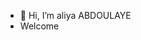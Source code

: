 - 👋 Hi, I’m aliya ABDOULAYE
- Welcome

<!---
aliyaabdoulaye/aliyaabdoulaye is a ✨ special ✨ repository because its `README.md` (this file) appears on your GitHub profile.
You can click the Preview link to take a look at your changes.
--->
